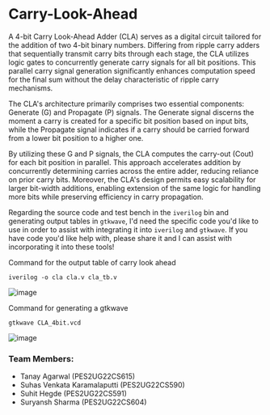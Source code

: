 # Carry-Look-Ahead

A 4-bit Carry Look-Ahead Adder (CLA) serves as a digital circuit tailored for the addition of two 4-bit binary numbers. Differing from ripple carry adders that sequentially transmit carry bits through each stage, the CLA utilizes logic gates to concurrently generate carry signals for all bit positions. This parallel carry signal generation significantly enhances computation speed for the final sum without the delay characteristic of ripple carry mechanisms.

The CLA's architecture primarily comprises two essential components: Generate (G) and Propagate (P) signals. The Generate signal discerns the moment a carry is created for a specific bit position based on input bits, while the Propagate signal indicates if a carry should be carried forward from a lower bit position to a higher one.

By utilizing these G and P signals, the CLA computes the carry-out (Cout) for each bit position in parallel. This approach accelerates addition by concurrently determining carries across the entire adder, reducing reliance on prior carry bits. Moreover, the CLA's design permits easy scalability for larger bit-width additions, enabling extension of the same logic for handling more bits while preserving efficiency in carry propagation.

Regarding the source code and test bench in the `iverilog` bin and generating output tables in `gtkwave`, I'd need the specific code you'd like to use in order to assist with integrating it into `iverilog` and `gtkwave`. If you have code you'd like help with, please share it and I can assist with incorporating it into these tools!

Command for the output table of carry look ahead
```shell
iverilog -o cla cla.v cla_tb.v
```
![image](https://github.com/user-attachments/assets/0e50bea4-2b8b-4313-9432-442949f67417)


Command for generating a gtkwave

```shell
gtkwave CLA_4bit.vcd
```
![image](https://github.com/user-attachments/assets/4e49f528-41d8-4d9b-bfd6-b4255f0f4679)

### Team Members:  
- Tanay Agarwal (PES2UG22CS615)  
- Suhas Venkata Karamalaputti (PES2UG22CS590)  
- Suhit Hegde (PES2UG22CS591)  
- Suryansh Sharma (PES2UG22CS604)

